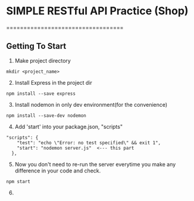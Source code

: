 # SIMPLE RESTful API Practice (Shop)
==================================

## Getting To Start

1. Make project directory
```console
mkdir <project_name>
```

2. Install Express in the project dir
```console
npm install --save express
```

3. Install nodemon in only dev environment(for the convenience)
```console
npm install --save-dev nodemon
```

4. Add 'start' into your package.json, "scripts"
```
"scripts": {
    "test": "echo \"Error: no test specified\" && exit 1",
    "start": "nodemon server.js"  <--- this part 
  },
```

5. Now you don't need to re-run the server everytime you make any difference in your code and check.
```
npm start
```

6. 